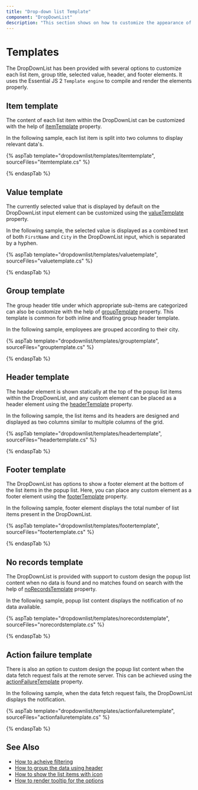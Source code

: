 ```yaml
---
title: "Drop-down list Template"
component: "DropDownList"
description: "This section shows on how to customize the appearance of each item in the pop-up list of Syncfusion ASP.NET drop-down list control using template option."
---
```


# Templates

The DropDownList has been provided with several options to customize each list item, group title,
selected value, header, and footer elements. It uses the Essential JS 2
`Template engine` to compile and render the elements properly.

## Item template

The content of each list item within the DropDownList can be customized with the
help of [itemTemplate](https://help.syncfusion.com/cr/cref_files/aspnetcore-js2/Syncfusion.EJ2~Syncfusion.EJ2.DropDowns.DropDownListBuilder~ItemTemplate.html) property.

In the following sample, each list item is split into two columns to display relevant data's.

{% aspTab template="dropdownlist/templates/itemtemplate", sourceFiles="itemtemplate.cs" %}

{% endaspTab %}

## Value template

The currently selected value that is displayed by default on the DropDownList input element can be customized using the [valueTemplate](https://help.syncfusion.com/cr/cref_files/aspnetcore-js2/Syncfusion.EJ2~Syncfusion.EJ2.DropDowns.DropDownListBuilder~ValueTemplate.html) property.

In the following sample, the selected value is displayed as a combined text of both `FirstName` and `City`
in the DropDownList input, which is separated by a hyphen.

{% aspTab template="dropdownlist/templates/valuetemplate", sourceFiles="valuetemplate.cs" %}

{% endaspTab %}

## Group template

The group header title under which appropriate sub-items are categorized can also be
customize with the help of
[groupTemplate](https://help.syncfusion.com/cr/cref_files/aspnetcore-js2/Syncfusion.EJ2~Syncfusion.EJ2.DropDowns.DropDownListBuilder~GroupTemplate.html) property.
This template is common for both inline and floating group header template.

In the following sample, employees are grouped according to their city.

{% aspTab template="dropdownlist/templates/grouptemplate", sourceFiles="grouptemplate.cs" %}

{% endaspTab %}

## Header template

The header element is shown statically at the top of the popup list items within the
DropDownList, and any custom element can be placed as a header element using the
[headerTemplate](https://help.syncfusion.com/cr/cref_files/aspnetcore-js2/Syncfusion.EJ2~Syncfusion.EJ2.DropDowns.DropDownListBuilder~HeaderTemplate.html) property.

In the following sample, the list items and its headers are designed and displayed as two columns
similar to multiple columns of the grid.

{% aspTab template="dropdownlist/templates/headertemplate", sourceFiles="headertemplate.cs" %}

{% endaspTab %}

## Footer template

The DropDownList has options to show a footer element at the bottom of the list items in the popup list.
Here, you can place any custom element as a footer element using the [footerTemplate](https://help.syncfusion.com/cr/cref_files/aspnetcore-js2/Syncfusion.EJ2~Syncfusion.EJ2.DropDowns.DropDownListBuilder~FooterTemplate.html) property.

In the following sample, footer element displays the total number of list items present in the DropDownList.

{% aspTab template="dropdownlist/templates/footertemplate", sourceFiles="footertemplate.cs" %}

{% endaspTab %}

## No records template

The DropDownList is provided with support to custom design the popup list content when no data is found
and no matches found on search with the help of
[noRecordsTemplate](https://help.syncfusion.com/cr/cref_files/aspnetcore-js2/Syncfusion.EJ2~Syncfusion.EJ2.DropDowns.DropDownListBuilder~NoRecordsTemplate.html) property.

In the following sample, popup list content displays the notification of no data available.

{% aspTab template="dropdownlist/templates/norecordstemplate", sourceFiles="norecordstemplate.cs" %}

{% endaspTab %}

## Action failure template

There is also an option to custom design the popup list content when the data fetch request
fails at the remote server. This can be achieved using the
[actionFailureTemplate](https://help.syncfusion.com/cr/cref_files/aspnetcore-js2/Syncfusion.EJ2~Syncfusion.EJ2.DropDowns.DropDownListBuilder~ActionFailureTemplate.html) property.

In the following sample, when the data fetch request fails, the DropDownList displays the notification.

{% aspTab template="dropdownlist/templates/actionfailuretemplate", sourceFiles="actionfailuretemplate.cs" %}

{% endaspTab %}

## See Also

* [How to acheive filtering](./filtering/)
* [How to group the data using header](./grouping/)
* [How to show the list items with icon](./how-to/icons-support/)
* [How to render tooltip for the options](./how-to/tooltip/)